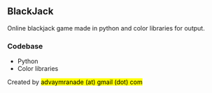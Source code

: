 ## BlackJack

Online blackjack game made in python and color libraries for output. 

### Codebase
* Python
* Color libraries

Created by <mark>advaymranade (at) gmail (dot) com</mark>
